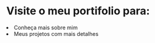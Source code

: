 <h1>Visite o meu portifolio para:</h1>
<li>Conheça mais sobre mim</li>
<li>Meus projetos com mais detalhes</li>
